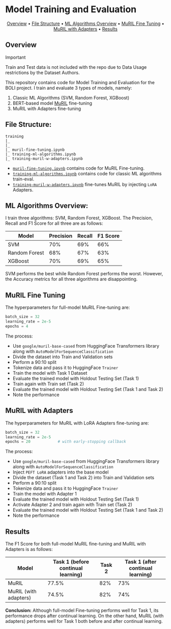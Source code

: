 # Model Training and Evaluation

<div align="center">
    <a href="#overview">Overview</a> •
    <a href="#file-structure">File Structure</a> •
    <a href="#ml-algorithms-overview">ML Algorithms Overview</a> •
    <a href="#muril-fine-tuning">MuRIL Fine Tuning</a> •
    <a href="#muril-with-adapters">MuRIL with Adapters</a> •
    <a href="#results">Results</a>
</div>

## Overview

> [!IMPORTANT]
> 
> Train and Test data is not included with the repo due to Data Usage restrictions by the Dataset Authors.

This repository contains code for Model Training and Evaluation for the BOLI project. I train and evaluate 3 types of models, namely:
1. Classic ML Algorithms (SVM, Random Forest, XGBoost)
2. BERT-based model [MuRIL](https://huggingface.co/google/muril-base-cased) fine-tuning
3. MuRIL with Adapters fine-tuning

## File Structure:
```
training
|_
|_
|_ muril-fine-tuning.ipynb
|_ training-ml-algorithms.ipynb
|_ training-muril-w-adapters.ipynb
```
- [`muril-fine-tuning.ipynb`](https://github.com/hate-detection/training/blob/master/muril-fine-tuning.ipynb) contains code for MuRIL Fine-tuning.
- [`training-ml-algorithms.ipynb`](https://github.com/hate-detection/training/blob/master/training-ml-algorithms.ipynb) contains code for classic ML algorithms train-eval.
- [`training-muril-w-adapters.ipynb`](https://github.com/hate-detection/training/blob/master/training-muril-w-adapters.ipynb) fine-tunes MuRIL by injecting `LoRA` Adapters. 

## ML Algorithms Overview:
I train three algorithms: SVM, Random Forest, XGBoost. The Precision, Recall and F1 Score for all three are as follows:

| Model | Precision | Recall | F1 Score |
|-------|-----------|--------|----------|
| SVM   | 70%       | 69%    | 66%      |
| Random Forest| 68%| 67%    | 63%      |
| XGBoost | 70%     | 69%    | 65%      |

SVM performs the best while Random Forest performs the worst. However, the Accuracy metrics for all three algorithms are disappointing.

## MuRIL Fine Tuning
The hyperparameters for full-model MuRIL Fine-tuning are:
```python
batch_size = 32
learning_rate = 2e-5
epochs = 4
```
The process:
- Use `google/muril-base-cased` from HuggingFace Transformers library along with `AutoModelForSequenceClassification`
- Divide the dataset into Train and Validation sets
- Perform a 90:10 split
- Tokenize data and pass it to HuggingFace `Trainer`
- Train the model with Task 1 Dataset
- Evaluate the trained model with Holdout Testing Set (Task 1)
- Train again with Train set (Task 2)
- Evaluate the trained model with Holdout Testing Set (Task 1 and Task 2)
- Note the performance

## MuRIL with Adapters
The hyperparameters for MuRIL with LoRA Adapters fine-tuning are:
```python
batch_size = 32
learning_rate = 2e-5
epochs = 20            # with early-stopping callback
```
The process:
- Use `google/muril-base-cased` from HuggingFace Transformers library along with `AutoModelForSequenceClassification`
- Inject `PEFT LoRA` adapters into the base model
- Divide the dataset (Task 1 and Task 2) into Train and Validation sets
- Perform a 90:10 split
- Tokenize data and pass it to HuggingFace `Trainer`
- Train the model with Adapter 1
- Evaluate the trained model with Holdout Testing Set (Task 1)
- Activate Adapter 2 and train again with Train set (Task 2)
- Evaluate the trained model with Holdout Testing Set (Task 1 and Task 2)
- Note the performance

## Results

The F1 Score for both full-model MuRIL fine-tuning and MuRIL with Adapters is as follows:

| Model | Task 1 (before continual learning) | Task 2 | Task 1 (after continual learning) |
|-------|-----------|--------|----------|
| MuRIL | 77.5%     | 82%    | 73%      |
| MuRIL (with adapters)| 74.5%    | 82% | 74% |

**Conclusion:** Although full-model Fine-tuning performs well for Task 1, its performance drops after continual learning. On the other hand, MuRIL (with adapters) performs well for Task 1 both before and after continual learning.
